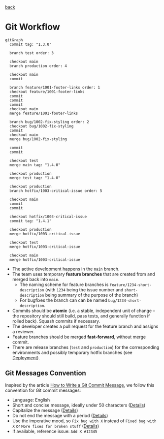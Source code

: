 [back](../README.md)

# Git Workflow

```mermaid
gitGraph
  commit tag: "1.3.0"

  branch test order: 3

  checkout main
  branch production order: 4

  checkout main
  commit

  branch feature/1001-footer-links order: 1
  checkout feature/1001-footer-links
  commit
  commit
  commit
  checkout main
  merge feature/1001-footer-links

  branch bug/1002-fix-styling order: 2
  checkout bug/1002-fix-styling
  commit
  checkout main
  merge bug/1002-fix-styling

  commit
  commit

  checkout test
  merge main tag: "1.4.0"

  checkout production
  merge test tag: "1.4.0"

  checkout production
  branch hotfix/1003-critical-issue order: 5

  checkout main
  commit
  commit

  checkout hotfix/1003-critical-issue
  commit tag: "1.4.1"

  checkout production
  merge hotfix/1003-critical-issue

  checkout test
  merge hotfix/1003-critical-issue

  checkout main
  merge hotfix/1003-critical-issue
```

- The active development happens in the `main` branch.
- The team uses temporary **feature branches** that are created from and merged back into `main`.
  - The naming scheme for feature branches is `feature/1234-short-description` (with `1234` being the issue number and `short-description` being summary of the purpose of the branch)
  - For bugfixes the branch can can be named `bug/1234-short-description`.
- Commits should be **atomic** (i.e. a stable, independent unit of change – the repository should still build, pass tests, and generally function if rolled back). Squash commits if necessary.
- The developer creates a pull request for the feature branch and assigns a reviewer.
- Feature branches should be merged **fast-forward**, without merge commit.
- There are release branches (`test` and `production`) for the corresponding environments and possibly temporary hotfix branches (see [Deployment](./deployment.md)).

## Git Messages Convention

Inspired by the article [How to Write a Git Commit Message](https://cbea.ms/git-commit/), we follow this convention for Git commit messages:

- Language: English
- Short and concise message, ideally under 50 characters ([Details](https://cbea.ms/git-commit/#limit-50))
- Capitalize the message ([Details](https://cbea.ms/git-commit/#capitalize))
- Do not end the message with a period ([Details](https://cbea.ms/git-commit/#end))
- Use the imperative mood, so `Fix bug with X` instead of `Fixed bug with X` or `More fixes for broken stuff` ([Details](https://cbea.ms/git-commit/#imperative))
- If available, reference issue: `Add X #12345`
